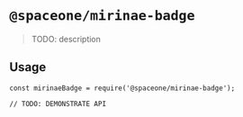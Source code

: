 # `@spaceone/mirinae-badge`

> TODO: description

## Usage

```
const mirinaeBadge = require('@spaceone/mirinae-badge');

// TODO: DEMONSTRATE API
```

